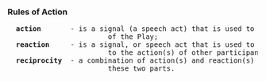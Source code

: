 ### Rules of Action
<pre>
  <b>action</b>       - is a signal (a speech act) that is used to convey information or instructions to other participants
                        of the Play;
  <b>reaction</b>     - is a signal, or speech act that is used to convey the <i>response</i> of a participant of the Play
                        to the action(s) of other participants;
  <b>reciprocity</b>  - a combination of action(s) and reaction(s) in which there is a causal relationship between
                        these two parts.
</pre>
